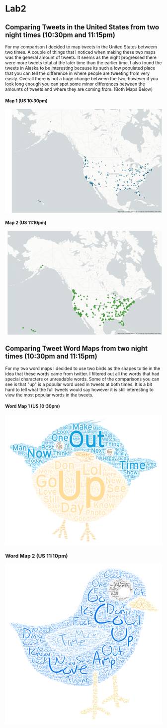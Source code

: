 # Lab2

## Comparing Tweets in the United States from two night times (10:30pm and 11:15pm)

For my comparison I decided to map tweets in the United States betweem two times. A couple of things that I noticed when making these two maps was the general amount of tweets. It seems as the night progressed there were more tweets total at the later time than the earlier time. I also found the tweets in Alaska to be interesting because its such a low populated place that you can tell the difference in where people are tweeting from very easily. Overall there is not a huge change between the two, however if you look long enough you can spot some minor differences between the amounts of tweets and where they are coming from. (Both Maps Below)


#### Map 1 (US 10:30pm)

![](img/Lab2MapIMG1.png)

#### Map 2 (US 11:10pm)

![](img/Lab2MapIMG2.png)


## Comparing Tweet Word Maps from two night times (10:30pm and 11:15pm)

For my two word maps I decided to use two birds as the shapes to tie in the idea that these words came from twitter. I filtered out all the words that had special characters or unreadable words. Some of the comparisons you can see is that "up" is a popular word used in tweets at both times. It is a bit hard to tell what the full tweets would say however it is still interesting to view the most popular words in the tweets. 

#### Word Map 1 (US 10:30pm)

![](img/Map1word.png)

### Word Map 2 (US 11:10pm)

![](img/Map2word.png)
